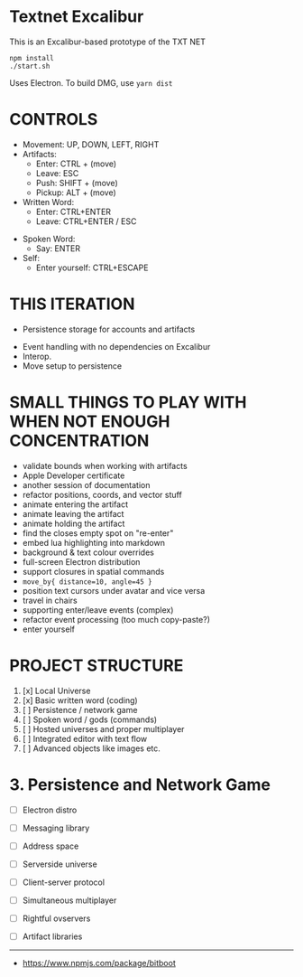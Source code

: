 # Textnet Excalibur

This is an Excalibur-based prototype of the TXT NET

    npm install
    ./start.sh

Uses Electron. To build DMG, use `yarn dist`

# CONTROLS

+ Movement: UP, DOWN, LEFT, RIGHT
+ Artifacts:
    + Enter:  CTRL + (move)
    + Leave:  ESC 
    + Push:   SHIFT + (move)
    + Pickup: ALT + (move)
+ Written Word:
    + Enter: CTRL+ENTER 
    + Leave: CTRL+ENTER / ESC
- Spoken Word:
    - Say: ENTER
- Self:
    - Enter yourself: CTRL+ESCAPE


# THIS ITERATION
+ Persistence storage for accounts and artifacts
- Event handling with no dependencies on Excalibur
- Interop.
- Move setup to persistence


# SMALL THINGS TO PLAY WITH WHEN NOT ENOUGH CONCENTRATION
- validate bounds when working with artifacts
- Apple Developer certificate
- another session of documentation
- refactor positions, coords, and vector stuff
- animate entering the artifact
- animate leaving the artifact
- animate holding the artifact
- find the closes empty spot on "re-enter" 
- embed lua highlighting into markdown
- background & text colour overrides
- full-screen Electron distribution
- support closures in spatial commands
- `move_by{ distance=10, angle=45 }`
- position text cursors under avatar and vice versa
- travel in chairs
- supporting enter/leave events (complex)
- refactor event processing (too much copy-paste?)
- enter yourself



# PROJECT STRUCTURE

1. [x] Local Universe
2. [x] Basic written word (coding)
3. [ ] Persistence / network game
4. [ ] Spoken word / gods (commands)
5. [ ] Hosted universes and proper multiplayer
6. [ ] Integrated editor with text flow
7. [ ] Advanced objects like images etc.


# 3. Persistence and Network Game

- [ ] Electron distro
- [ ] Messaging library
- [ ] Address space
- [ ] Serverside universe
- [ ] Client-server protocol
- [ ] Simultaneous multiplayer
- [ ] Rightful ovservers
- [ ] Artifact libraries







----
* https://www.npmjs.com/package/bitboot
